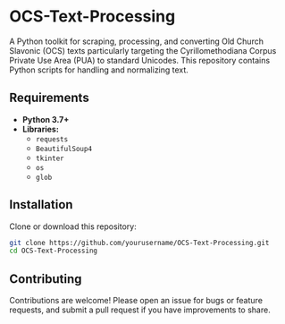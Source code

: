 # OCS-Text-Processing

A Python toolkit for scraping, processing, and converting Old Church Slavonic (OCS) texts particularly targeting the Cyrillomethodiana Corpus Private Use Area (PUA) to standard Unicodes. This repository contains Python scripts for handling and normalizing text.

## Requirements

- **Python 3.7+**
- **Libraries:**
  - `requests` 
  - `BeautifulSoup4` 
  - `tkinter` 
  - `os`
  - `glob` 

## Installation

Clone or download this repository:

```bash
git clone https://github.com/yourusername/OCS-Text-Processing.git
cd OCS-Text-Processing
```
## Contributing
Contributions are welcome! Please open an issue for bugs or feature requests, and submit a pull request if you have improvements to share.
